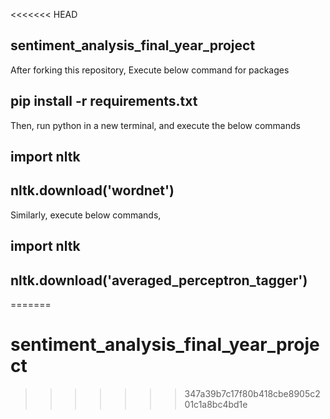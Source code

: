 <<<<<<< HEAD
## sentiment_analysis_final_year_project
After forking this repository,
Execute below command for packages
## pip install -r requirements.txt
Then, run python in a new terminal, and execute the below commands
## import nltk
## nltk.download('wordnet')
Similarly, execute below commands,
## import nltk
## nltk.download('averaged_perceptron_tagger')
=======
# sentiment_analysis_final_year_project
>>>>>>> 347a39b7c17f80b418cbe8905c201c1a8bc4bd1e
